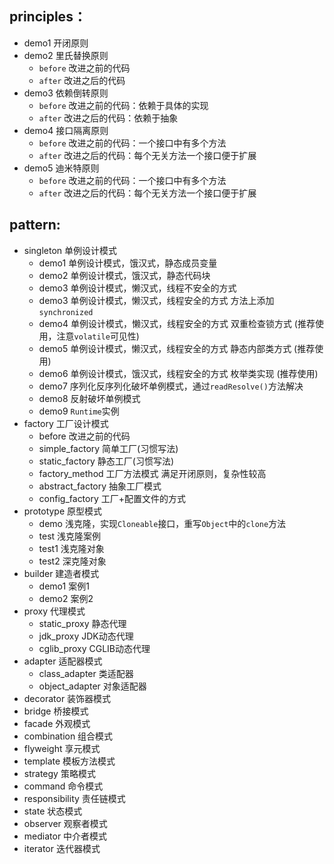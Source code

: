 ## principles：
- demo1 开闭原则
- demo2 里氏替换原则
  - `before` 改进之前的代码
  - `after` 改进之后的代码
- demo3 依赖倒转原则
  - `before` 改进之前的代码：依赖于具体的实现
  - `after` 改进之后的代码：依赖于抽象
- demo4 接口隔离原则
  - `before` 改进之前的代码：一个接口中有多个方法
  - `after` 改进之后的代码：每个无关方法一个接口便于扩展
- demo5 迪米特原则
  - `before` 改进之前的代码：一个接口中有多个方法
  - `after` 改进之后的代码：每个无关方法一个接口便于扩展

## pattern:
- singleton 单例设计模式
  - demo1 单例设计模式，饿汉式，静态成员变量
  - demo2 单例设计模式，饿汉式，静态代码块
  - demo3 单例设计模式，懒汉式，线程不安全的方式
  - demo3 单例设计模式，懒汉式，线程安全的方式 方法上添加 `synchronized`
  - demo4 单例设计模式，懒汉式，线程安全的方式 双重检查锁方式 (推荐使用，注意`volatile`可见性)
  - demo5 单例设计模式，懒汉式，线程安全的方式 静态内部类方式 (推荐使用)
  - demo6 单例设计模式，饿汉式，线程安全的方式 枚举类实现 (推荐使用)
  - demo7 序列化反序列化破坏单例模式，通过`readResolve()`方法解决
  - demo8 反射破坏单例模式
  - demo9 `Runtime`实例
- factory 工厂设计模式
  - before 改进之前的代码
  - simple_factory 简单工厂(习惯写法)
  - static_factory 静态工厂(习惯写法)
  - factory_method 工厂方法模式 满足开闭原则，复杂性较高
  - abstract_factory 抽象工厂模式
  - config_factory 工厂+配置文件的方式
- prototype 原型模式
  - demo 浅克隆，实现`Cloneable`接口，重写`Object`中的`clone`方法
  - test 浅克隆案例
  - test1 浅克隆对象
  - test2 深克隆对象
- builder 建造者模式
  - demo1 案例1
  - demo2 案例2
- proxy 代理模式
  - static_proxy 静态代理
  - jdk_proxy JDK动态代理
  - cglib_proxy CGLIB动态代理
- adapter 适配器模式
  - class_adapter 类适配器
  - object_adapter 对象适配器
- decorator 装饰器模式
- bridge 桥接模式
- facade 外观模式
- combination 组合模式
- flyweight 享元模式
- template 模板方法模式
- strategy 策略模式
- command 命令模式
- responsibility 责任链模式
- state 状态模式
- observer 观察者模式
- mediator 中介者模式
- iterator 迭代器模式
  